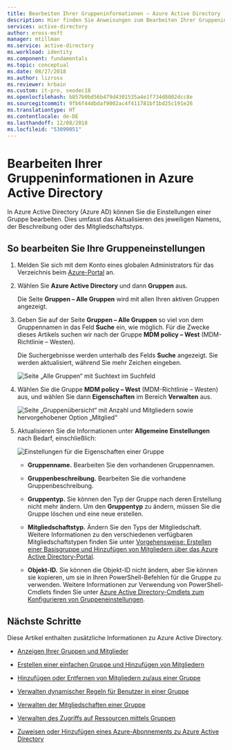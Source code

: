 ```yaml
---
title: Bearbeiten Ihrer Gruppeninformationen – Azure Active Directory | Microsoft-Dokumentation
description: Hier finden Sie Anweisungen zum Bearbeiten Ihrer Gruppeninformationen in Azure Active Directory.
services: active-directory
author: eross-msft
manager: mtillman
ms.service: active-directory
ms.workload: identity
ms.component: fundamentals
ms.topic: conceptual
ms.date: 08/27/2018
ms.author: lizross
ms.reviewer: krbain
ms.custom: it-pro, seodec18
ms.openlocfilehash: b857b0bd56b479d4301535a4e1f734d8002dcc8e
ms.sourcegitcommit: 9fb6f44dbdaf9002ac4f411781bf1bd25c191e26
ms.translationtype: HT
ms.contentlocale: de-DE
ms.lasthandoff: 12/08/2018
ms.locfileid: "53099051"
---
```

# <a name="edit-your-group-information-using-azure-active-directory"></a>Bearbeiten Ihrer Gruppeninformationen in Azure Active Directory

In Azure Active Directory (Azure AD) können Sie die Einstellungen einer Gruppe bearbeiten. Dies umfasst das Aktualisieren des jeweiligen Namens, der Beschreibung oder des Mitgliedschaftstyps.

## <a name="to-edit-your-group-settings"></a>So bearbeiten Sie Ihre Gruppeneinstellungen
1. Melden Sie sich mit dem Konto eines globalen Administrators für das Verzeichnis beim [Azure-Portal](https://portal.azure.com) an.

2. Wählen Sie **Azure Active Directory** und dann **Gruppen** aus.

    Die Seite **Gruppen – Alle Gruppen** wird mit allen Ihren aktiven Gruppen angezeigt.

3. Geben Sie auf der Seite **Gruppen – Alle Gruppen** so viel von dem Gruppennamen in das Feld **Suche** ein, wie möglich. Für die Zwecke dieses Artikels suchen wir nach der Gruppe **MDM policy – West** (MDM-Richtlinie – Westen).

    Die Suchergebnisse werden unterhalb des Felds **Suche** angezeigt. Sie werden aktualisiert, während Sie mehr Zeichen eingeben.

    ![Seite „Alle Gruppen“ mit Suchtext im Suchfeld](media/active-directory-groups-settings-azure-portal/search-for-specific-group.png)

4. Wählen Sie die Gruppe **MDM policy – West** (MDM-Richtlinie – Westen) aus, und wählen Sie dann **Eigenschaften** im Bereich **Verwalten** aus.

    ![Seite „Gruppenübersicht“ mit Anzahl und Mitgliedern sowie hervorgehobener Option „Mitglied“](media/active-directory-groups-settings-azure-portal/group-overview-blade.png)

5. Aktualisieren Sie die Informationen unter **Allgemeine Einstellungen** nach Bedarf, einschließlich:

    ![Einstellungen für die Eigenschaften einer Gruppe](media/active-directory-groups-settings-azure-portal/group-properties-settings.png)

    - **Gruppenname.** Bearbeiten Sie den vorhandenen Gruppennamen.
    
    - **Gruppenbeschreibung.** Bearbeiten Sie die vorhandene Gruppenbeschreibung.

    - **Gruppentyp.** Sie können den Typ der Gruppe nach deren Erstellung nicht mehr ändern. Um den **Gruppentyp** zu ändern, müssen Sie die Gruppe löschen und eine neue erstellen.
    
    - **Mitgliedschaftstyp.** Ändern Sie den Typs der Mitgliedschaft. Weitere Informationen zu den verschiedenen verfügbaren Mitgliedschaftstypen finden Sie unter [Vorgehensweise: Erstellen einer Basisgruppe und Hinzufügen von Mitgliedern über das Azure Active Directory-Portal](active-directory-groups-create-azure-portal.md).
    
    - **Objekt-ID.** Sie können die Objekt-ID nicht ändern, aber Sie können sie kopieren, um sie in Ihren PowerShell-Befehlen für die Gruppe zu verwenden. Weitere Informationen zur Verwendung von PowerShell-Cmdlets finden Sie unter [Azure Active Directory-Cmdlets zum Konfigurieren von Gruppeneinstellungen](../users-groups-roles/groups-settings-v2-cmdlets.md).

## <a name="next-steps"></a>Nächste Schritte
Diese Artikel enthalten zusätzliche Informationen zu Azure Active Directory.

- [Anzeigen Ihrer Gruppen und Mitglieder](active-directory-groups-view-azure-portal.md)

- [Erstellen einer einfachen Gruppe und Hinzufügen von Mitgliedern](active-directory-groups-create-azure-portal.md)

- [Hinzufügen oder Entfernen von Mitgliedern zu/aus einer Gruppe](active-directory-groups-members-azure-portal.md)

- [Verwalten dynamischer Regeln für Benutzer in einer Gruppe](../users-groups-roles/groups-create-rule.md)

- [Verwalten der Mitgliedschaften einer Gruppe](active-directory-groups-membership-azure-portal.md)

- [Verwalten des Zugriffs auf Ressourcen mittels Gruppen](active-directory-manage-groups.md)

- [Zuweisen oder Hinzufügen eines Azure-Abonnements zu Azure Active Directory](active-directory-how-subscriptions-associated-directory.md)
